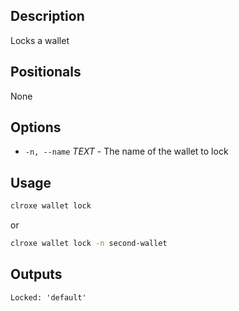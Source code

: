 ## Description

Locks a wallet

## Positionals
None

## Options
- `-n, --name` _TEXT_ - The name of the wallet to lock
## Usage


```sh
clroxe wallet lock
```
or
```sh
clroxe wallet lock -n second-wallet
```

## Outputs

```console
Locked: 'default'
```
